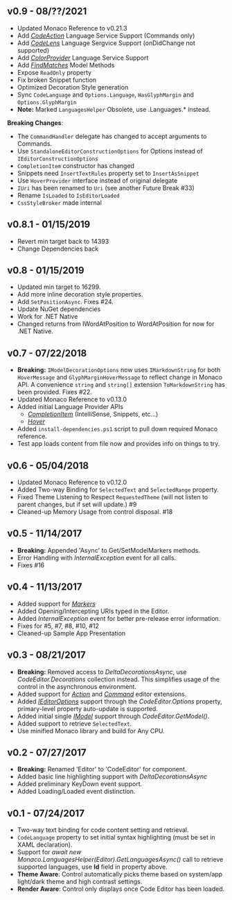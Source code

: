 v0.9 - 08/??/2021
-----------------
- Updated Monaco Reference to v0.21.3
- Add *[CodeAction](https://microsoft.github.io/monaco-editor/api/modules/monaco.languages.html#registercodeactionprovider)* Language Service Support (Commands only)
- Add *[CodeLens](https://microsoft.github.io/monaco-editor/api/modules/monaco.languages.html#registercodelensprovider)* Language Sergvice Support (onDidChange not supported)
- Add *[ColorProvider](https://microsoft.github.io/monaco-editor/api/modules/monaco.languages.html#registercolorprovider)* Language Service Support
- Add *[FindMatches](https://microsoft.github.io/monaco-editor/api/interfaces/monaco.editor.itextmodel.html#findmatches)* Model Methods
- Expose `ReadOnly` property
- Fix broken Snippet function
- Optimized Decoration Style generation
- Sync `CodeLanguage` and `Options.Language`, `HasGlyphMargin` and `Options.GlyphMargin`
- **Note:** Marked `LanguagesHelper` Obsolete, use <Editor Instance>.Languages.* instead.

**Breaking Changes**: 
- The `CommandHandler` delegate has changed to accept arguments to Commands.
- Use `StandaloneEditorConstructionOptions` for Options instead of `IEditorConstructionOptions`
- `CompletionItem` constructor has changed
- Snippets need `InsertTextRules` property set to `InsertAsSnippet`
- Use `HoverProvider` interface instead of original delegate
- `IUri` has been renamed to `Uri` (see another Future Break #33)
- Rename `IsLoaded` to `IsEditorLoaded`
- `CssStyleBroker` made internal

v0.8.1 - 01/15/2019
-------------------
- Revert min target back to 14393
- Change Dependencies back

v0.8 - 01/15/2019
-----------------
- Updated min target to 16299.
- Add more inline decoration style properties.
- Add `SetPositionAsync`. Fixes #24.
- Update NuGet dependencies
- Work for .NET Native
- Changed returns from IWordAtPosition to WordAtPosition for now for .NET Native.

v0.7 - 07/22/2018
-----------------
- **Breaking:** `IModelDecorationOptions` now uses `IMarkdownString` for both `HoverMessage` and `GlyphMarginHoverMessage` to reflect change in Monaco API.  A convenience `string` and `string[]` extension `ToMarkdownString` has been provided.  Fixes #22. 
- Updated Monaco Reference to v0.13.0 
- Added initial Language Provider APIs 
  - *[CompletionItem](https://microsoft.github.io/monaco-editor/api/modules/monaco.languages.html#registercompletionitemprovider)* (IntelliSense, Snippets, etc...) 
  - *[Hover](https://microsoft.github.io/monaco-editor/api/modules/monaco.languages.html#registerhoverprovider)*
- Added `install-dependencies.ps1` script to pull down required Monaco reference. 
- Test app loads content from file now and provides info on things to try. 
 
v0.6 - 05/04/2018
-----------------
- Updated Monaco Reference to v0.12.0
- Added Two-way Binding for `SelectedText` and `SelectedRange` property.
- Fixed Theme Listening to Respect `RequestedTheme` (will not listen to parent changes, but if set will update.) #9
- Cleaned-up Memory Usage from control disposal. #18

v0.5 - 11/14/2017
-----------------
- **Breaking:** Appended 'Async' to Get/SetModelMarkers methods.
- Error Handling with *InternalException* event for all calls.
- Fixes #16

v0.4 - 11/13/2017
-----------------
- Added support for *[Markers](https://microsoft.github.io/monaco-editor/api/modules/monaco.editor.html#setmodelmarkers)*
- Added Opening/Intercepting URIs typed in the Editor.
- Added *InternalException* event for better pre-release error information.
- Fixes for #5, #7, #8, #10, #12
- Cleaned-up Sample App Presentation

v0.3 - 08/21/2017
-----------------
- **Breaking:** Removed access to *DeltaDecorationsAsync*, use *CodeEditor.Decorations* collection instead.  This simplifies usage of the control in the asynchronous environment.
- Added support for *[Action](https://microsoft.github.io/monaco-editor/api/interfaces/monaco.editor.istandalonecodeeditor.html#addaction)* and *[Command](https://microsoft.github.io/monaco-editor/api/interfaces/monaco.editor.istandalonecodeeditor.html#addcommand)* editor extensions.
- Added *[IEditorOptions](https://microsoft.github.io/monaco-editor/api/interfaces/monaco.editor.ieditoroptions.html)* support through the *CodeEditor.Options* property, primary-level property auto-update is supported.
- Added initial single *[IModel](https://microsoft.github.io/monaco-editor/api/interfaces/monaco.editor.imodel.html)* support through *CodeEditor.GetModel()*.
- Added support to retrieve `SelectedText`.
- Use minified Monaco library and build for Any CPU.

v0.2 - 07/27/2017
-----------------
- **Breaking:** Renamed 'Editor' to 'CodeEditor' for component.
- Added basic line highlighting support with *DeltaDecorationsAsync*
- Added preliminary KeyDown event support.
- Added Loading/Loaded event distinction.

v0.1 - 07/24/2017
-----------------
 - Two-way text binding for code content setting and retrieval.
 - `CodeLanguage` property to set initial syntax highlighting (must be set in XAML declaration).
 - Support for *await new Monaco.LanguagesHelper(Editor).GetLanguagesAsync()* call to retrieve supported languages, use **Id** field in property above.
 - **Theme Aware**: Control automatically picks theme based on system/app light/dark theme and high contrast settings.
 - **Render Aware**: Control only displays once Code Editor has been loaded.
 